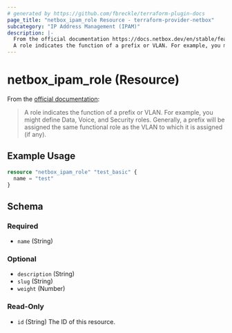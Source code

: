 ```yaml
---
# generated by https://github.com/fbreckle/terraform-plugin-docs
page_title: "netbox_ipam_role Resource - terraform-provider-netbox"
subcategory: "IP Address Management (IPAM)"
description: |-
  From the official documentation https://docs.netbox.dev/en/stable/features/ipam/#prefixvlan-roles:
  A role indicates the function of a prefix or VLAN. For example, you might define Data, Voice, and Security roles. Generally, a prefix will be assigned the same functional role as the VLAN to which it is assigned (if any).
---
```


# netbox_ipam_role (Resource)

From the [official documentation](https://docs.netbox.dev/en/stable/features/ipam/#prefixvlan-roles):

> A role indicates the function of a prefix or VLAN. For example, you might define Data, Voice, and Security roles. Generally, a prefix will be assigned the same functional role as the VLAN to which it is assigned (if any).

## Example Usage

```terraform
resource "netbox_ipam_role" "test_basic" {
  name = "test"
}
```

<!-- schema generated by tfplugindocs -->
## Schema

### Required

- `name` (String)

### Optional

- `description` (String)
- `slug` (String)
- `weight` (Number)

### Read-Only

- `id` (String) The ID of this resource.


